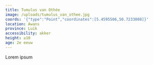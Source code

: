 ```yaml
---
title: Tumulus van Othée
image: /uploads/tumulus_van_othee.jpg
coords: '{"type":"Point","coordinates":[5.4595506,50.7233008]}'
location: Awans
province: Luik
accessibility: akker
height: ≥10
age: 2e eeuw
---
```

Lorem ipsum